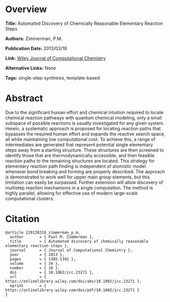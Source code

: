 # Overview
**Title:**
Automated Discovery of Chemically Reasonable Elementary Reaction Steps

**Authors:**
Zimmerman, P.M.

**Publication Date:**
2013/03/18

**Link:**
[Wiley Journal of Computational Chemistry](https://onlinelibrary.wiley.com/doi/10.1002/jcc.23271)

**Alternative Links:**
None

**Tags:**
single-step-synthesis, template-based


# Abstract
Due to the significant human effort and chemical intuition required to locate chemical reaction pathways with quantum chemical modeling, only a small subspace of possible reactions is usually investigated for any given system.
Herein, a systematic approach is proposed for locating reaction paths that bypasses the required human effort and expands the reactive search space, all while maintaining low computational cost.
To achieve this, a range of intermediates are generated that represent potential single elementary steps away from a starting structure.
These structures are then screened to identify those that are thermodynamically accessible, and then feasible reaction paths to the remaining structures are located.
This strategy for elementary reaction path finding is independent of atomistic model whenever bond breaking and forming are properly described.
The approach is demonstrated to work well for upper main group elements, but this limitation can easily be surpassed.
Further extension will allow discovery of multistep reaction mechanisms in a single computation.
The method is highly parallel, allowing for effective use of modern large-scale computational clusters.


# Citation
```
@article {20130318_zimmerman_p_m,
  author       = { Paul M. Zimmerman },
  title        = { Automated discovery of chemically reasonable elementary reaction steps },
  journal      = { Journal of Computational Chemistry },
  year         = { 2013 },
  pages        = { 1385-1392 },
  volume       = { 34 },
  number       = { 16 },
  doi          = { 10.1002/jcc.23271 },
  url          = { https://onlinelibrary.wiley.com/doi/abs/10.1002/jcc.23271 },
  eprint       = { https://onlinelibrary.wiley.com/doi/pdf/10.1002/jcc.23271 }
}
```
